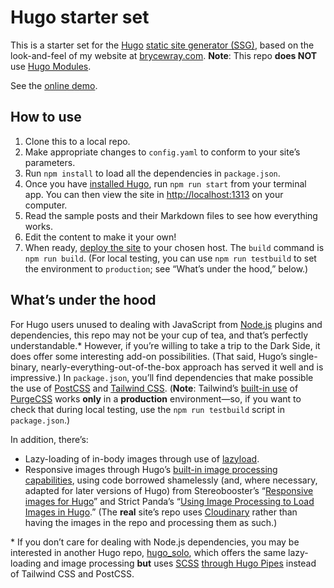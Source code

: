 # Hugo starter set

This is a starter set for the [Hugo](https://gohugo.io) [static site generator (SSG)](https://staticgen.com), based on the look-and-feel of my website at [brycewray.com](https://www.brycewray.com). **Note**: This repo **does NOT** use [Hugo Modules](https://gohugo.io/hugo-modules/).

See the [online demo](https://hugo-twcss.vercel.app/).

## How to use

1. Clone this to a local repo.
2. Make appropriate changes to `config.yaml` to conform to your site’s parameters.
3. Run `npm install` to load all the dependencies in `package.json`.
4. Once you have [installed Hugo](https://gohugo.io/getting-started/installing/), run `npm run start` from your terminal app. You can then view the site in [http://localhost:1313](http://localhost:1313) on your computer.
5. Read the sample posts and their Markdown files to see how everything works.
6. Edit the content to make it your own!
7. When ready, [deploy the site](https://gohugo.io/hosting-and-deployment/) to your chosen host. The `build` command is `npm run build`. (For local testing, you can use `npm run testbuild` to set the environment to `production`; see “What’s under the hood,” below.)


## What’s under the hood

For Hugo users unused to dealing with JavaScript from [Node.js](https://nodejs.org) plugins and dependencies, this repo may not be your cup of tea, and that’s perfectly understandable.* However, if you’re willing to take a trip to the Dark Side, it does offer some interesting add-on possibilities. (That said, Hugo’s single-binary, nearly-everything-out-of-the-box approach has served it well and is impressive.) In `package.json`, you’ll find dependencies that make possible the use of [PostCSS](https://postcss.org) and [Tailwind CSS](https://tailwindcss.com). (**Note**: Tailwind’s [built-in use](https://tailwindcss.com/docs/controlling-file-size) of [PurgeCSS](https://purgecss.com/) works **only** in a **production** environment—so, if you want to check that during local testing, use the `npm run testbuild` script in `package.json`.)

In addition, there’s:

- Lazy-loading of in-body images through use of [lazyload](https://github.com/verlok/vanilla-lazyload).
- Responsive images through Hugo’s [built-in image processing capabilities](https://gohugo.io/content-management/image-processing/), using code borrowed shamelessly (and, where necessary, adapted for later versions of Hugo) from Stereobooster’s “[Responsive images for Hugo](https://dev.to/stereobooster/responsive-images-for-hugo-dn9)” and Strict Panda’s “[Using Image Processing to Load Images in Hugo](https://blog.strict-panda.com/post/image-processing-media-queries/).” (The **real** site’s repo uses [Cloudinary](https://cloudinary.com) rather than having the images in the repo and processing them as such.)


\* If you don’t care for dealing with Node.js dependencies, you may be interested in another Hugo repo, [hugo_solo](https://github.com/brycewray/hugo_solo), which offers the same lazy-loading and image processing **but** uses [SCSS](https://sass-lang.com/) [through Hugo Pipes](https://gohugo.io/hugo-pipes/scss-sass/) instead of Tailwind CSS and PostCSS.